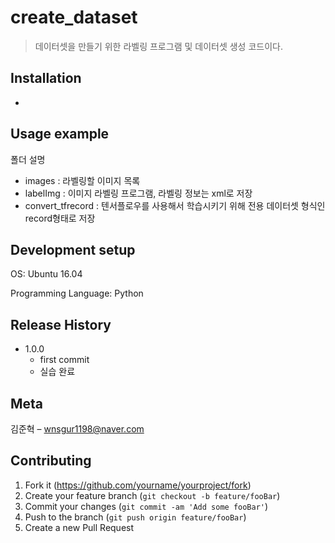 # create_dataset

> 데이터셋을 만들기 위한 라벨링 프로그램 및 데이터셋 생성 코드이다.

## Installation

-

## Usage example

폴더 설명
- images : 라벨링할 이미지 목록
- labelImg : 이미지 라벨링 프로그램, 라벨링 정보는 xml로 저장
- convert_tfrecord : 텐서플로우를 사용해서 학습시키기 위해 전용 데이터셋 형식인 record형태로 저장

## Development setup

OS: Ubuntu 16.04

Programming Language: Python

## Release History

* 1.0.0
    * first commit
    * 실습 완료

## Meta

김준혁 – wnsgur1198@naver.com

## Contributing

1. Fork it (<https://github.com/yourname/yourproject/fork>)
2. Create your feature branch (`git checkout -b feature/fooBar`)
3. Commit your changes (`git commit -am 'Add some fooBar'`)
4. Push to the branch (`git push origin feature/fooBar`)
5. Create a new Pull Request

<!-- Markdown link & img dfn's -->
